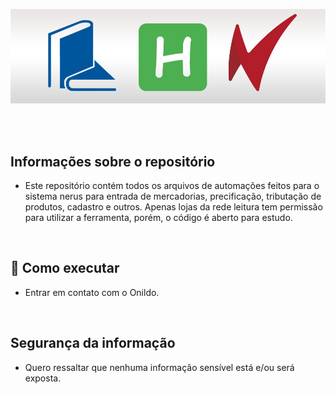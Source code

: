 <p align="center">
  <img src="./src/public/assets/logo.png">
</p>

<br />
<br />

## Informações sobre o repositório

- Este repositório contém todos os arquivos de automações feitos para o sistema nerus para entrada de mercadorias, precificação, tributação de produtos, cadastro e outros. Apenas lojas da rede leitura tem permissão para utilizar a ferramenta, porém, o código é aberto para estudo.

<br>

## 🚀 Como executar

- Entrar em contato com o Onildo.

<br>

## Segurança da informação

- Quero ressaltar que nenhuma informação sensível está e/ou será exposta.
